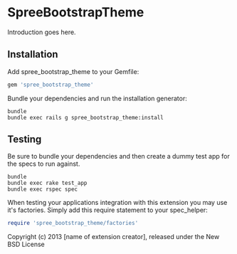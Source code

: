 SpreeBootstrapTheme
===================

Introduction goes here.

Installation
------------

Add spree_bootstrap_theme to your Gemfile:

```ruby
gem 'spree_bootstrap_theme'
```

Bundle your dependencies and run the installation generator:

```shell
bundle
bundle exec rails g spree_bootstrap_theme:install
```

Testing
-------

Be sure to bundle your dependencies and then create a dummy test app for the specs to run against.

```shell
bundle
bundle exec rake test_app
bundle exec rspec spec
```

When testing your applications integration with this extension you may use it's factories.
Simply add this require statement to your spec_helper:

```ruby
require 'spree_bootstrap_theme/factories'
```

Copyright (c) 2013 [name of extension creator], released under the New BSD License

